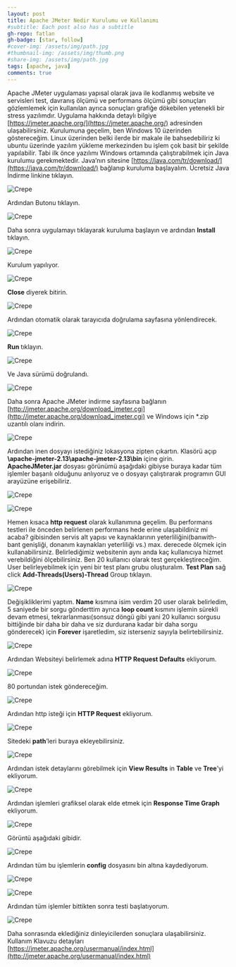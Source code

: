 ```yaml
---
layout: post
title: Apache JMeter Nedir Kurulumu ve Kullanımı
#subtitle: Each post also has a subtitle
gh-repo: fatlan
gh-badge: [star, follow]
#cover-img: /assets/img/path.jpg
#thumbnail-img: /assets/img/thumb.png
#share-img: /assets/img/path.jpg
tags: [apache, java]
comments: true
---
```

Apache JMeter uygulaması yapısal olarak java ile kodlanmış website ve servisleri test, davranış ölçümü ve performans ölçümü gibi sonuçları gözlemlemek için kullanılan ayrıca sonuçları grafiğe dökebilen yetenekli bir stress yazılımdır. Uygulama hakkında detaylı bilgiye [https://jmeter.apache.org/](https://jmeter.apache.org/) adresinden ulaşabilirsiniz. Kurulumuna geçelim, ben Windows 10 üzerinden göstereceğim. Linux üzerinden belki ilerde bir makale ile bahsedebiliriz ki ubuntu üzerinde yazılım yükleme merkezinden bu işlem çok basit bir şekilde yapılabilir.
Tabi ilk önce yazılımı Windows ortamında çalıştırabilmek için Java kurulumu gerekmektedir.
Java’nın sitesine [https://java.com/tr/download/](https://java.com/tr/download/) bağlanıp kuruluma başlayalım. Ücretsiz Java İndirme linkine tıklayın.

![Crepe](assets/img/ajmeter/jmtr01.png)

Ardından Butonu tıklayın.

![Crepe](assets/img/ajmeter/jmtr02.png)

Daha sonra uygulamayı tıklayarak kuruluma başlayın ve ardından **Install** tıklayın.

![Crepe](assets/img/ajmeter/jmtr03.png)

Kurulum yapılıyor.

![Crepe](assets/img/ajmeter/jmtr04.png)

**Close** diyerek bitirin.

![Crepe](assets/img/ajmeter/jmtr05.png)

Ardından otomatik olarak tarayıcıda doğrulama sayfasına yönlendirecek.

![Crepe](assets/img/ajmeter/jmtr06.png)

**Run** tıklayın.

![Crepe](assets/img/ajmeter/jmtr07.png)

Ve Java sürümü doğrulandı.

![Crepe](assets/img/ajmeter/jmtr08.png)

Daha sonra Apache JMeter indirme sayfasına bağlanın [http://jmeter.apache.org/download_jmeter.cgi](http://jmeter.apache.org/download_jmeter.cgi) ve Windows için *.zip uzantılı olanı indirin.

![Crepe](assets/img/ajmeter/jmtr09.png)

Ardından inen dosyayı istediğiniz lokasyona zipten çıkartın.
Klasörü açıp **\apache-jmeter-2.13\apache-jmeter-2.13\bin** içine girin. **ApacheJMeter.jar** dosyası görünümü aşağıdaki gibiyse buraya kadar tüm işlemler başarılı olduğunu anlıyoruz ve o dosyayı çalıştırarak programın GUI arayüzüne erişebiliriz.

![Crepe](assets/img/ajmeter/jmtr10.png)

![Crepe](assets/img/ajmeter/jmtr11.png)

Hemen kısaca **http request** olarak kullanımına geçelim. Bu performans testleri ile önceden belirlenen performans hede erine ulaşabildiniz mi acaba? gibisinden servis alt yapısı ve kaynaklarının yeterliliğini(banwith-bant genişliği, donanım kaynakları yeterliliği vs.) max. derecede ölçmek için kullanabilirsiniz. Belirlediğimiz websitenin aynı anda kaç kullanıcıya hizmet verebildiğini ölçebilirsiniz. Ben 20 kullanıcı olarak test gerçekleştireceğim. User belirleyebilmek için yeni bir test planı grubu oluşturalım. **Test Plan** sağ click **Add-Threads(Users)-Thread** Group tıklayın.

![Crepe](assets/img/ajmeter/jmtr12.png)

Değişikliklerimi yaptım. **Name** kısmına isim verdim 20 user olarak belirledim, 5 saniyede bir sorgu gönderttim ayrıca **loop count** kısmını işlemin sürekli devam etmesi, tekrarlanması(sonsuz döngü gibi yani 20 kullanıcı sorgusu bittiğinde bir daha bir daha ve siz durdurana kadar bir daha sorgu gönderecek) için **Forever** işaretledim, siz isterseniz sayıyla belirtebilirsiniz.

![Crepe](assets/img/ajmeter/jmtr13.png)

Ardından Websiteyi belirlemek adına **HTTP Request Defaults** ekliyorum.

![Crepe](assets/img/ajmeter/jmtr14.png)

80 portundan istek göndereceğim.

![Crepe](assets/img/ajmeter/jmtr15.png)

Ardından http isteği için **HTTP Request** ekliyorum.

![Crepe](assets/img/ajmeter/jmtr16.png)

Sitedeki **path**’leri buraya ekleyebilirsiniz.

![Crepe](assets/img/ajmeter/jmtr17.png)

Ardından istek detaylarını görebilmek için **View Results** in **Table** ve **Tree**’yi ekliyorum.

![Crepe](assets/img/ajmeter/jmtr18.png)

Ardından işlemleri grafiksel olarak elde etmek için **Response Time Graph** ekliyorum.

![Crepe](assets/img/ajmeter/jmtr19.png)

Görüntü aşağıdaki gibidir.

![Crepe](assets/img/ajmeter/jmtr20.png)

Ardından tüm bu işlemlerin **config** dosyasını bin altına kaydediyorum.

![Crepe](assets/img/ajmeter/jmtr21.png)

![Crepe](assets/img/ajmeter/jmtr22.png)

Ardından tüm işlemler bittikten sonra testi başlatıyorum.

![Crepe](assets/img/ajmeter/jmtr23.png)

Daha sonrasında eklediğiniz dinleyicilerden sonuçlara ulaşabilirsiniz.
Kullanım Klavuzu detayları [https://jmeter.apache.org/usermanual/index.html](http://jmeter.apache.org/usermanual/index.html) <br>

